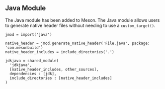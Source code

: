 ## Java Module

The Java module has been added to Meson. The Java module allows users to
generate native header files without needing to use a `custom_target()`.

```meson
jmod = import('java')

native_header = jmod.generate_native_header('File.java', package: 'com.mesonbuild')
native_header_includes = include_directories('.')

jdkjava = shared_module(
  'jdkjava',
  [native_header_includes, other_sources],
  dependencies : [jdk],
  include_directories : [native_header_includes]
)
```
